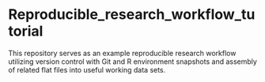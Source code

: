 # Reproducible_research_workflow_tutorial
This repository serves as an example reproducible research workflow utilizing version control with Git and R environment snapshots and assembly of related flat files into useful working data sets.
